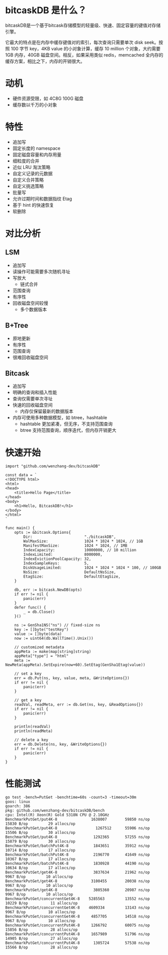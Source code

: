 # bitcaskDB 是什么？

bitcaskDB是一个基于bitcask存储模型的轻量级、快速、固定容量的键值对存储引擎。

它最大的特点是在内存中缓存键值对的索引，每次查询只需要单次 disk seek。按照 100 字节 key，4KB value 的小对象计算，缓存 10 million 个对象，大约需要 1GB 内存，40GB 磁盘空间。相反，如果采用类似 redis，memcached 全内存的缓存方案，相比之下，内存的开销很大。

# 动机

- 硬件资源受限，如 4C8G 100G 磁盘
- 缓存数以千万的小对象


# 特性

- 追加写
- 固定长度的 namespace
- 固定磁盘容量和内存用量
- 细粒度的合并
- 近似 LRU 淘汰策略
- 自定义记录的元数据
- 自定义合并策略
- 自定义挑选策略
- 批量写
- 允许过期时间和数据指纹 Etag
- 基于 hint 的快速恢复
- 软删除

# 对比分析

## LSM
- 追加写
- 读操作可能需要多次随机寻址
- 写放大
  - 链式合并
- 范围查询
- 有序性
- 回收磁盘空间较慢
  - 多个数据版本


## B+Tree
- 原地更新
- 有序性
- 范围查询
- 很难回收磁盘空间


## Bitcask
- 追加写
- 明确的查询和插入性能
- 查询仅需要单次寻址
- 快速的回收磁盘空间
  - 内存仅保留最新的数据版本
- 内存可使用多种数据模型，如 btree，hashtable
  - hashtable 更加紧凑，但无序，不支持范围查询
  - btree 支持范围查询，顺序迭代，但内存开销更大


# 快速开始


```golang
import "github.com/wenzhang-dev/bitcaskDB"

const data = `
<!DOCTYPE html>
<html>
<head>
    <title>Hello Page</title>
</head>
<body>
    <h1>Hello, BitcaskDB!</h1>
</body>
</html>
`

func main() {
    opts := &bitcask.Options{
        Dir:                       "./bitcaskDB",
        WalMaxSize:                1024 * 1024 * 1024, // 1GB
        ManifestMaxSize:           1024 * 1024, // 1MB
        IndexCapacity:             10000000, // 10 million
        IndexLimited:              8000000,
        IndexEvictionPoolCapacity: 32,
        IndexSampleKeys:           5,
        DiskUsageLimited:          1024 * 1024 * 1024 * 100, // 100GB
        NsSize:                    DefaultNsSize,
        EtagSize:                  DefaultEtagSize,
    }

    db, err := bitcask.NewDB(opts)
    if err != nil {
        panic(err)
    }
    defer func() {
        _ = db.Close()
    }()

    ns := GenSha1NS("ns") // fixed-size ns
    key := []byte("testKey")
    value := []byte(data)
    now := uint64(db.WallTime().Unix())

    // customized metadata
    appMeta := make(map[string]string)
    appMeta["type"] = "html"
    meta := NewMeta(appMeta).SetExpire(now+60).SetEtag(GenSha1Etag(value))

    // set a key
    err = db.Put(ns, key, value, meta, &WriteOptions{})
    if err != nil {
        panic(err)
    }

    // get a key
    readVal, readMeta, err := db.Get(ns, key, &ReadOptions{})
    if err != nil {
        panic(err)
    }

    println(readVal)
    println(readMeta)

    // delete a key
    err = db.Delete(ns, key, &WriteOptions{})
    if err != nil {
        panic(err)
    }
}
```

# 性能测试

```
go test -bench=PutGet -benchtime=60s -count=3 -timeout=30m
goos: linux
goarch: 386
pkg: github.com/wenzhang-dev/bitcaskDB/bench
cpu: Intel(R) Xeon(R) Gold 5318N CPU @ 2.10GHz
BenchmarkPutGet/put4K-8         	  1638007	     59850 ns/op	   15830 B/op	      29 allocs/op
BenchmarkPutGet/put4K-8         	    1267512	     55906 ns/op	   15506 B/op	      30 allocs/op
BenchmarkPutGet/put4K-8         	   1292365	     57255 ns/op	   15879 B/op	      30 allocs/op
BenchmarkPutGet/batchPut4K-8    	   1843651	     35912 ns/op	   10714 B/op	      17 allocs/op
BenchmarkPutGet/batchPut4K-8    	   2196770	     41649 ns/op	   10367 B/op	      17 allocs/op
BenchmarkPutGet/batchPut4K-8    	   1830928	     44190 ns/op	   10634 B/op	      17 allocs/op
BenchmarkPutGet/get4K-8         	   3837634	     21962 ns/op	    9967 B/op	      10 allocs/op
BenchmarkPutGet/get4K-8         	  3100455	     20038 ns/op	    9967 B/op	      10 allocs/op
BenchmarkPutGet/get4K-8         	   3805360	     20987 ns/op	    9967 B/op	      10 allocs/op
BenchmarkPutGet/concurrentGet4K-8    5285563	     13552 ns/op      10229 B/op	      11 allocs/op
BenchmarkPutGet/concurrentGet4K-8    4609334	     13143 ns/op       9967 B/op	      10 allocs/op
BenchmarkPutGet/concurrentGet4K-8     4857705	     14518 ns/op       9967 B/op	      10 allocs/op
BenchmarkPutGet/concurrentPut4K-8     1266792	     60075 ns/op      15856 B/op	      28 allocs/op
BenchmarkPutGet/concurrentPut4K-8     1657989	     51796 ns/op      14905 B/op	      27 allocs/op
BenchmarkPutGet/concurrentPut4K-8      1305724	     57538 ns/op      15566 B/op	      28 allocs/op
```
